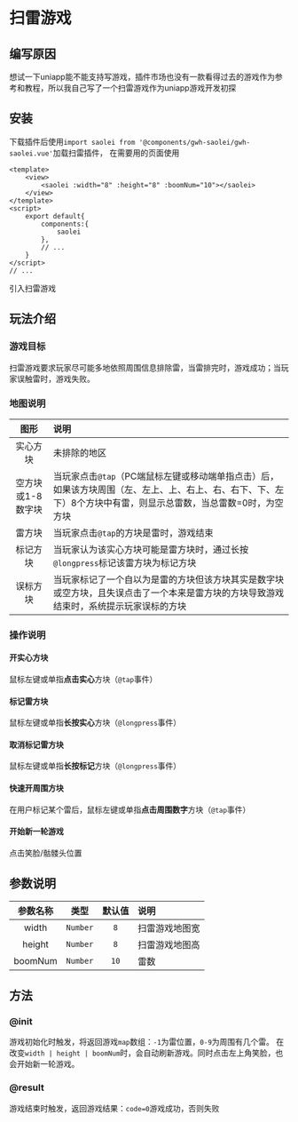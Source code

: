 # 扫雷游戏
## 编写原因
想试一下uniapp能不能支持写游戏，插件市场也没有一款看得过去的游戏作为参考和教程，所以我自己写了一个扫雷游戏作为uniapp游戏开发初探

## 安装
下载插件后使用`import saolei from '@components/gwh-saolei/gwh-saolei.vue'`加载扫雷插件，
在需要用的页面使用
```
<template>
	<view>
		<saolei :width="8" :height="8" :boomNum="10"></saolei>
	</view>
</template>
<script>
	export default{
		components:{
			saolei
		},
		// ...
	}
</script>
// ...
```
引入扫雷游戏

## 玩法介绍
### 游戏目标
扫雷游戏要求玩家尽可能多地依照周围信息排除雷，当雷排完时，游戏成功；当玩家误触雷时，游戏失败。

### 地图说明
| 图形 | 说明 |
| :-: | :- |
| 实心方块 | 未排除的地区 | 
| 空方块或1-8数字块 | 当玩家点击`@tap`（PC端鼠标左键或移动端单指点击）后，如果该方块周围（左、左上、上、右上、右、右下、下、左下）8个方块中有雷，则显示总雷数，当总雷数=0时，为空方块 | 
| 雷方块 | 当玩家点击`@tap`的方块是雷时，游戏结束 | 
| 标记方块 | 当玩家认为该实心方块可能是雷方块时，通过长按`@longpress`标记该雷方块为标记方块 |
| 误标方块 | 当玩家标记了一个自以为是雷的方块但该方块其实是数字块或空方块，且失误点击了一个本来是雷方块的方块导致游戏结束时，系统提示玩家误标的方块 |

### 操作说明
#### 开实心方块
鼠标左键或单指**点击实心**方块（`@tap`事件）

#### 标记雷方块
鼠标左键或单指**长按实心**方块（`@longpress`事件）

#### 取消标记雷方块
鼠标左键或单指**长按标记**方块（`@longpress`事件）

#### 快速开周围方块
在用户标记某个雷后，鼠标左键或单指**点击周围数字**方块（`@tap`事件）

#### 开始新一轮游戏
点击笑脸/骷髅头位置

## 参数说明
| 参数名称 | 类型 | 默认值 | 说明 | 
| :-: | :-: | :-: | :- |
| width | `Number` | `8` | 扫雷游戏地图宽 | 
| height | `Number` | `8` | 扫雷游戏地图高 | 
| boomNum | `Number` | `10` | 雷数 |
 
## 方法
### @init 
游戏初始化时触发，将返回游戏`map`数组：`-1`为雷位置，`0-9`为周围有几个雷。
在改变`width | height | boomNum`时，会自动刷新游戏。同时点击左上角笑脸，也会开始新一轮游戏。

### @result
游戏结束时触发，返回游戏结果：`code=0`游戏成功，否则失败